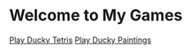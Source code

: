 <!DOCTYPE html>
<html lang="en">
<head>
</head>
<body>
    <div class="container">
        <h1>Welcome to My Games</h1>
        <a href="https://duckyplaystetris.w3spaces.com" class="btn">Play Ducky Tetris</a>
        <a href="https://duckypaintings.tiiny.site" class="btn">Play Ducky Paintings</a>
    </div>
</body>
</html>

